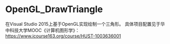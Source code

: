 # OpenGL_DrawTriangle
在Visual Studio 2015上基于OpenGL实现绘制一个三角形。
具体项目配置见于华中科技大学MOOC《计算机图形学》：https://www.icourse163.org/course/HUST-1003636001

